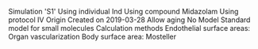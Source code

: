 Simulation 'S1'
Using individual Ind
Using compound Midazolam
Using protocol IV
Origin
Created on 2019-03-28
Allow aging
No
Model
Standard model for small molecules
Calculation methods
Endothelial surface areas: Organ vascularization
Body surface area: Mosteller
